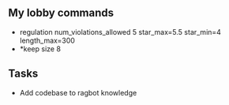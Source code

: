 ## My lobby commands

- regulation num_violations_allowed 5 star_max=5.5 star_min=4 length_max=300
- *keep size 8

## Tasks

- Add codebase to ragbot knowledge
